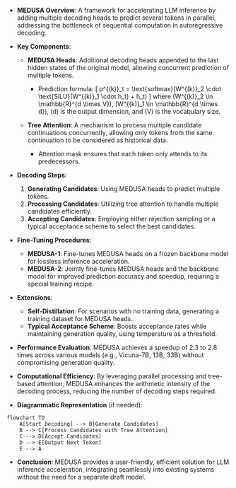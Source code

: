 - **MEDUSA Overview**: A framework for accelerating LLM inference by adding multiple decoding heads to predict several tokens in parallel, addressing the bottleneck of sequential computation in autoregressive decoding.

- **Key Components**:
  - **MEDUSA Heads**: Additional decoding heads appended to the last hidden states of the original model, allowing concurrent prediction of multiple tokens.
    - Prediction formula: 
      \[
      p^{(k)}_t = \text{softmax}(W^{(k)}_2 \cdot \text{SiLU}(W^{(k)}_1 \cdot h_t) + h_t)
      \]
      where \(W^{(k)}_2 \in \mathbb{R}^{d \times V}\), \(W^{(k)}_1 \in \mathbb{R}^{d \times d}\), \(d\) is the output dimension, and \(V\) is the vocabulary size.

  - **Tree Attention**: A mechanism to process multiple candidate continuations concurrently, allowing only tokens from the same continuation to be considered as historical data.
    - Attention mask ensures that each token only attends to its predecessors.

- **Decoding Steps**:
  1. **Generating Candidates**: Using MEDUSA heads to predict multiple tokens.
  2. **Processing Candidates**: Utilizing tree attention to handle multiple candidates efficiently.
  3. **Accepting Candidates**: Employing either rejection sampling or a typical acceptance scheme to select the best candidates.

- **Fine-Tuning Procedures**:
  - **MEDUSA-1**: Fine-tunes MEDUSA heads on a frozen backbone model for lossless inference acceleration.
  - **MEDUSA-2**: Jointly fine-tunes MEDUSA heads and the backbone model for improved prediction accuracy and speedup, requiring a special training recipe.

- **Extensions**:
  - **Self-Distillation**: For scenarios with no training data, generating a training dataset for MEDUSA heads.
  - **Typical Acceptance Scheme**: Boosts acceptance rates while maintaining generation quality, using temperature as a threshold.

- **Performance Evaluation**: MEDUSA achieves a speedup of 2.3 to 2.8 times across various models (e.g., Vicuna-7B, 13B, 33B) without compromising generation quality.

- **Computational Efficiency**: By leveraging parallel processing and tree-based attention, MEDUSA enhances the arithmetic intensity of the decoding process, reducing the number of decoding steps required.

- **Diagrammatic Representation** (if needed):
```mermaid
flowchart TD
    A[Start Decoding] --> B[Generate Candidates]
    B --> C[Process Candidates with Tree Attention]
    C --> D[Accept Candidates]
    D --> E[Output Next Token]
    E --> A
```

- **Conclusion**: MEDUSA provides a user-friendly, efficient solution for LLM inference acceleration, integrating seamlessly into existing systems without the need for a separate draft model.